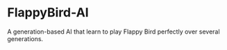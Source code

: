 # FlappyBird-AI
A generation-based AI that learn to play Flappy Bird perfectly over several generations. 
